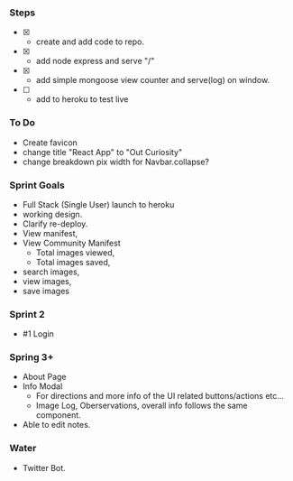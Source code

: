 ### Steps
- [x] - create and add code to repo.
- [x] - add node express and serve "/"
- [x] - add simple mongoose view counter and serve(log) on window.
- [ ] - add to heroku to test live

### To Do
- Create favicon
- change title "React App" to  "Out Curiosity"
- change breakdown pix width for Navbar.collapse?

### Sprint Goals
- Full Stack (Single User) launch to heroku
- working design. 
- Clarify re-deploy.
- View manifest,
- View Community Manifest
  - Total images viewed,
  - Total images saved,
- search images,
- view images,
- save images

### Sprint 2
- #1 Login

### Spring 3+
- About Page
- Info Modal
  - For directions and more info of the UI related buttons/actions etc...
  - Image Log, Oberservations, overall info follows the same component.
- Able to edit notes.

### Water
- Twitter Bot.
